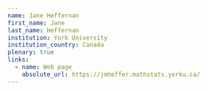 ```yaml
---
name: Jane Heffernan
first_name: Jane
last_name: Heffernan
institution: York University
institution_country: Canada
plenary: true
links:
  - name: Web page
    absolute_url: https://jmheffer.mathstats.yorku.ca/
---
```

